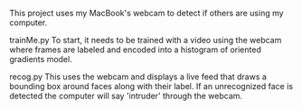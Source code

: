 This project uses my MacBook's webcam to detect if others are using my computer.

trainMe.py
To start, it needs to be trained with a video using the webcam where frames are labeled and encoded into a histogram of oriented gradients model.

recog.py
This uses the webcam and displays a live feed that draws a bounding box around faces along with their label. If an unrecognized face is detected the computer
will say 'intruder' through the webcam.
